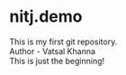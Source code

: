 # nitj.demo
This is my first git repository. 
<br>
Author - Vatsal Khanna 
<br>
This is just the beginning!